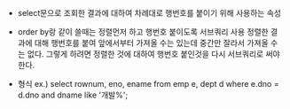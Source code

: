 - select문으로 조회한 결과에 대하여 차례대로 행번호를 붙이기 위해 사용하는 속성
- order by랑 같이 쓸때는 정렬먼저 하고 행번호 붙이도록 서브쿼리 사용
	정렬한 결과에 대해 행번호를 붙여 앞에서부터 가져올 수는 있는데 
	중간만 잘라서 가져올 수는 없다. 그렇게 하려면 정렬한 것에 대하여 행번호 붙인것을
	다시 서브쿼리로 써야 한다.

- 형식
	ex.) select rownum, eno, ename
	from emp e, dept d
	where e.dno = d.dno
	and dname like '개발%';